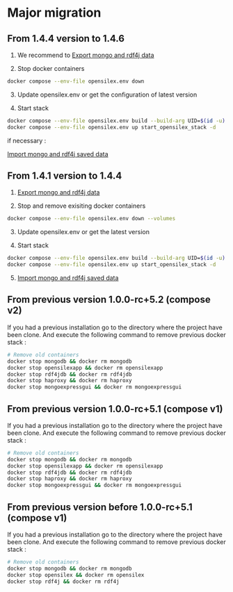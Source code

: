 
# Major migration

## From 1.4.4 version to 1.4.6
 
1. We recommend to [Export mongo and rdf4j data](README.md#export-data)

2. Stop docker containers
```bash
docker compose --env-file opensilex.env down  
```
3. Update opensilex.env or get the configuration of latest version

4. Start stack

```bash
docker compose --env-file opensilex.env build --build-arg UID=$(id -u) --build-arg GID=$(id -g)
docker compose --env-file opensilex.env up start_opensilex_stack -d
```
if necessary : 

[Import mongo and rdf4j saved data](README.md#import-data) 

## From 1.4.1 version to 1.4.4

 
1. [Export mongo and rdf4j data](README.md#export-data)

2. Stop and remove exisiting docker containers
```bash
docker compose --env-file opensilex.env down --volumes
```
3. Update opensilex.env or get the latest version

4. Start stack

```bash
docker compose --env-file opensilex.env build --build-arg UID=$(id -u) --build-arg GID=$(id -g)
docker compose --env-file opensilex.env up start_opensilex_stack -d
```

5. [Import mongo and rdf4j saved data](README.md#import-data)





## From previous version 1.0.0-rc+5.2 (compose v2)

If you had a previous installation go to the directory where the project have been clone.
And execute the following command to remove previous docker stack :

```bash
# Remove old containers
docker stop mongodb && docker rm mongodb
docker stop opensilexapp && docker rm opensilexapp
docker stop rdf4jdb && docker rm rdf4jdb
docker stop haproxy && docker rm haproxy
docker stop mongoexpressgui && docker rm mongoexpressgui
```

## From previous version 1.0.0-rc+5.1 (compose v1)

If you had a previous installation go to the directory where the project have been clone.
And execute the following command to remove previous docker stack :

```bash
# Remove old containers
docker stop mongodb && docker rm mongodb
docker stop opensilexapp && docker rm opensilexapp
docker stop rdf4jdb && docker rm rdf4jdb
docker stop haproxy && docker rm haproxy
docker stop mongoexpressgui && docker rm mongoexpressgui
```

## From previous version before 1.0.0-rc+5.1 (compose v1)

If you had a previous installation go to the directory where the project have been clone.
And execute the following command to remove previous docker stack :

```bash
# Remove old containers
docker stop mongodb && docker rm mongodb
docker stop opensilex && docker rm opensilex
docker stop rdf4j && docker rm rdf4j
```